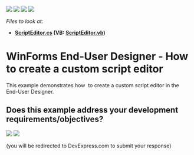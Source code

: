<!-- default badges list -->
![](https://img.shields.io/endpoint?url=https://codecentral.devexpress.com/api/v1/VersionRange/128604846/22.2.2%2B)
[![](https://img.shields.io/badge/Open_in_DevExpress_Support_Center-FF7200?style=flat-square&logo=DevExpress&logoColor=white)](https://supportcenter.devexpress.com/ticket/details/T222490)
[![](https://img.shields.io/badge/📖_How_to_use_DevExpress_Examples-e9f6fc?style=flat-square)](https://docs.devexpress.com/GeneralInformation/403183)
[![](https://img.shields.io/badge/💬_Leave_Feedback-feecdd?style=flat-square)](#does-this-example-address-your-development-requirementsobjectives)
<!-- default badges end -->
<!-- default file list -->
*Files to look at*:

* **[ScriptEditor.cs](./CS/ScriptEditor.cs) (VB: [ScriptEditor.vb](./VB/ScriptEditor.vb))**
<!-- default file list end -->
# WinForms End-User Designer - How to create a custom script editor

This example demonstrates how  to create a custom script editor in the End-User Designer.
<br/>
<!-- feedback -->
## Does this example address your development requirements/objectives?

[<img src="https://www.devexpress.com/support/examples/i/yes-button.svg"/>](https://www.devexpress.com/support/examples/survey.xml?utm_source=github&utm_campaign=winforms-reporting-create-a-custom-script-editor-designer&~~~was_helpful=yes) [<img src="https://www.devexpress.com/support/examples/i/no-button.svg"/>](https://www.devexpress.com/support/examples/survey.xml?utm_source=github&utm_campaign=winforms-reporting-create-a-custom-script-editor-designer&~~~was_helpful=no)

(you will be redirected to DevExpress.com to submit your response)
<!-- feedback end -->
